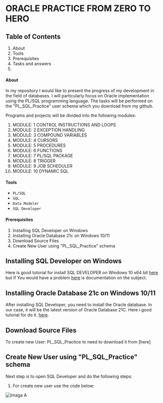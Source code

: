 # ORACLE PRACTICE FROM ZERO TO HERO


## Table of Contents 
1. About
2. Tools
3. Prerequisites
4. Tasks and answers
5. 

#### About

In my repository I would like to present the progress of my development in the field of databases. I will particularly focus on Oracle implementation using the PL/SQL programming language. The tasks will be performed on the "PL_SQL_Practice" user schema which you download from my github.

Programs and projects will be divided into the following modules:

1. MODULE: 1 CONTROL INSTRUCTIONS AND LOOPS
2. MODULE: 2 EXCEPTION HANDLING
3. MODULE: 3 COMPOUND VARIABLES
4. MODULE: 4 CURSORS
5. MODULE: 5 PROCEDURES
6. MODULE: 6 FUNCTIONS
7. MODULE: 7 PL/SQL PACKAGE
8. MODULE: 8 TRIGGER
9. MODULE: 9 JOB SCHEDULER
10. MODULE: 10 DYNAMIC SQL


#### Tools 

* `PL/SQL`
* `SQL`
* `Data Modeler`
* `SQL Developer`

#### Prerequisites

1. Installing SQL Developer on Windows
2. Installing Oracle Database 21c on Windows 10/11 
3. Download Source Files
5. Create New User using "PL_SQL_Practice" schema




## Installing SQL Developer on Windows

 Here is good tutorial for install SQL DEVELOPER on Windows 10 x64 bit [here](https://www.youtube.com/watch?v=zliF8kXVmeE) but if You would have a problem [here](https://docs.oracle.com/en/database/oracle/sql-developer/22.2/rptug/sql-developer-concepts-usage.html#GUID-156BEBA3-2F9B-4CE0-8E91-728581FF46AB) is documentation on the subject. 

## Installing Oracle Database 21c on Windows 10/11 

After installing SQL Developer, you need to install the Oracle database. In our case, it will be the latest version of Oracle Database 21C. Here i good tutorial for do it.  [here](https://www.youtube.com/watch?v=-h2NJmake20). 

## Download Source Files

To create new User: PL_SQL_Practice to need to download it from [here]


## Create New User using "PL_SQL_Practice" schema

Next step is to open SQL Developer and do the following steps:
1. For create new user use the code below: 

![Imaga](../GitImages/FirstImages.PNG)
A